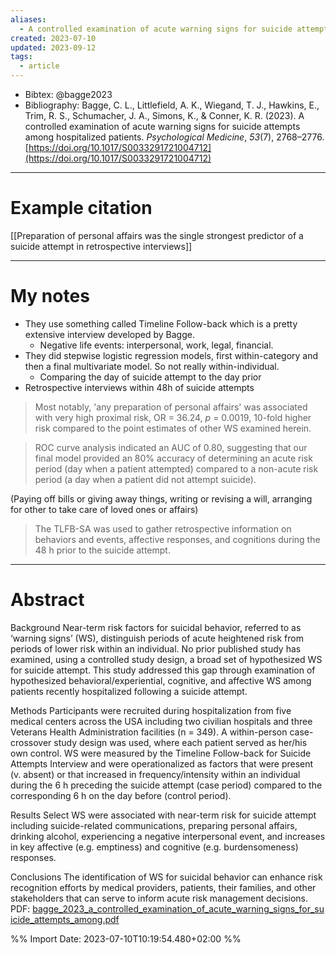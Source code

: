 ```yaml
---
aliases:
  - A controlled examination of acute warning signs for suicide attempts among hospitalized patients
created: 2023-07-10
updated: 2023-09-12
tags:
  - article
---
```

- Bibtex: @bagge2023
- Bibliography: Bagge, C. L., Littlefield, A. K., Wiegand, T. J., Hawkins, E., Trim, R. S., Schumacher, J. A., Simons, K., & Conner, K. R. (2023). A controlled examination of acute warning signs for suicide attempts among hospitalized patients. _Psychological Medicine_, _53_(7), 2768–2776. [https://doi.org/10.1017/S0033291721004712](https://doi.org/10.1017/S0033291721004712)

---
# Example citation

[[Preparation of personal affairs was the single strongest predictor of a suicide attempt in retrospective interviews]]

---
# My notes
- They use something called Timeline Follow-back which is a pretty extensive interview developed by Bagge.
	- Negative life events: interpersonal, work, legal, financial.
- They did stepwise logistic regression models, first within-category and then a final multivariate model. So not really within-individual.
	- Comparing the day of suicide attempt to the day prior
- Retrospective interviews within 48h of suicide attempts

> Most notably, 'any preparation of personal affairs' was associated with very high proximal risk, OR = 36.24, *p* = 0.0019, 10-fold higher risk compared to the point estimates of other WS examined herein.

> ROC curve analysis indicated an AUC of 0.80, suggesting that our final model provided an 80% accuracy of determining an acute risk period (day when a patient attempted) compared to a non-acute risk period (a day when a patient did not attempt suicide).

(Paying off bills or giving away things, writing or revising a will, arranging for other to take care of loved ones or affairs)

> The TLFB-SA was used to gather retrospective information on behaviors and events, affective responses, and cognitions during the 48 h prior to the suicide attempt.

---

# Abstract
Background
Near-term risk factors for suicidal behavior, referred to as ‘warning signs’ (WS), distinguish periods of acute heightened risk from periods of lower risk within an individual. No prior published study has examined, using a controlled study design, a broad set of hypothesized WS for suicide attempt. This study addressed this gap through examination of hypothesized behavioral/experiential, cognitive, and affective WS among patients recently hospitalized following a suicide attempt.

Methods
Participants were recruited during hospitalization from five medical centers across the USA including two civilian hospitals and three Veterans Health Administration facilities (n = 349). A within-person case-crossover study design was used, where each patient served as her/his own control. WS were measured by the Timeline Follow-back for Suicide Attempts Interview and were operationalized as factors that were present (v. absent) or that increased in frequency/intensity within an individual during the 6 h preceding the suicide attempt (case period) compared to the corresponding 6 h on the day before (control period).

Results
Select WS were associated with near-term risk for suicide attempt including suicide-related communications, preparing personal affairs, drinking alcohol, experiencing a negative interpersonal event, and increases in key affective (e.g. emptiness) and cognitive (e.g. burdensomeness) responses.

Conclusions
The identification of WS for suicidal behavior can enhance risk recognition efforts by medical providers, patients, their families, and other stakeholders that can serve to inform acute risk management decisions.
PDF: [bagge_2023_a_controlled_examination_of_acute_warning_signs_for_suicide_attempts_among.pdf](file:///Users/oskarflygare/Library/CloudStorage/OneDrive-KarolinskaInstitutet/30-39%20Resources/37%20-%20Personal%20research%20library/zotero-articles/Bagge/bagge_2023_a_controlled_examination_of_acute_warning_signs_for_suicide_attempts_among.pdf)

%% Import Date: 2023-07-10T10:19:54.480+02:00 %%
